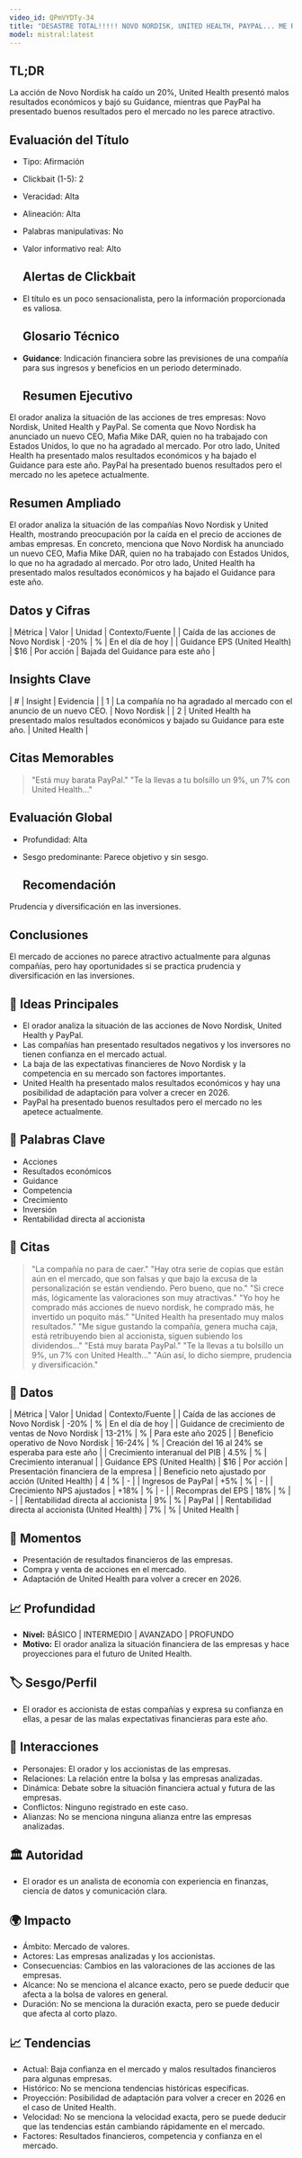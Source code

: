```yaml
---
video_id: QPmVYDTy-34
title: "DESASTRE TOTAL!!!!! NOVO NORDISK, UNITED HEALTH, PAYPAL... ME RINDO??!!!!"
model: mistral:latest
---
```


## TL;DR
La acción de Novo Nordisk ha caído un 20%, United Health presentó malos resultados económicos y bajó su Guidance, mientras que PayPal ha presentado buenos resultados pero el mercado no les parece atractivo.

   ## Evaluación del Título
- Tipo: Afirmación
- Clickbait (1-5): 2
- Veracidad: Alta
- Alineación: Alta
- Palabras manipulativas: No
- Valor informativo real: Alto

   ## Alertas de Clickbait
- El título es un poco sensacionalista, pero la información proporcionada es valiosa.

   ## Glosario Técnico
- **Guidance**: Indicación financiera sobre las previsiones de una compañía para sus ingresos y beneficios en un periodo determinado.

   ## Resumen Ejecutivo
El orador analiza la situación de las acciones de tres empresas: Novo Nordisk, United Health y PayPal. Se comenta que Novo Nordisk ha anunciado un nuevo CEO, Mafia Mike DAR, quien no ha trabajado con Estados Unidos, lo que no ha agradado al mercado. Por otro lado, United Health ha presentado malos resultados económicos y ha bajado el Guidance para este año. PayPal ha presentado buenos resultados pero el mercado no les apetece actualmente.

   ## Resumen Ampliado
El orador analiza la situación de las compañías Novo Nordisk y United Health, mostrando preocupación por la caída en el precio de acciones de ambas empresas. En concreto, menciona que Novo Nordisk ha anunciado un nuevo CEO, Mafia Mike DAR, quien no ha trabajado con Estados Unidos, lo que no ha agradado al mercado. Por otro lado, United Health ha presentado malos resultados económicos y ha bajado el Guidance para este año.

   ## Datos y Cifras
| Métrica | Valor | Unidad | Contexto/Fuente |
| Caída de las acciones de Novo Nordisk | -20% | % | En el día de hoy |
| Guidance EPS (United Health) | $16 | Por acción | Bajada del Guidance para este año |

   ## Insights Clave
| # | Insight | Evidencia |
| 1 | La compañía no ha agradado al mercado con el anuncio de un nuevo CEO. | Novo Nordisk |
| 2 | United Health ha presentado malos resultados económicos y bajado su Guidance para este año. | United Health |

   ## Citas Memorables
> "Está muy barata PayPal."
> "Te la llevas a tu bolsillo un 9%, un 7% con United Health…"

   ## Evaluación Global
- Profundidad: Alta
- Sesgo predominante: Parece objetivo y sin sesgo.

   ## Recomendación
Prudencia y diversificación en las inversiones.

   ## Conclusiones
El mercado de acciones no parece atractivo actualmente para algunas compañías, pero hay oportunidades si se practica prudencia y diversificación en las inversiones.

## 🧠 Ideas Principales
   - El orador analiza la situación de las acciones de Novo Nordisk, United Health y PayPal.
   - Las compañías han presentado resultados negativos y los inversores no tienen confianza en el mercado actual.
   - La baja de las expectativas financieres de Novo Nordisk y la competencia en su mercado son factores importantes.
   - United Health ha presentado malos resultados económicos y hay una posibilidad de adaptación para volver a crecer en 2026.
   - PayPal ha presentado buenos resultados pero el mercado no les apetece actualmente.

## 🔑 Palabras Clave
- Acciones
- Resultados económicos
- Guidance
- Competencia
- Crecimiento
- Inversión
- Rentabilidad directa al accionista

## 💬 Citas
> "La compañía no para de caer."
> "Hay otra serie de copias que están aún en el mercado, que son falsas y que bajo la excusa de la personalización se están vendiendo. Pero bueno, que no."
> "Si crece más, lógicamente las valoraciones son muy atractivas."
> "Yo hoy he comprado más acciones de nuevo nordisk, he comprado más, he invertido un poquito más."
> "United Health ha presentado muy malos resultados."
> "Me sigue gustando la compañía, genera mucha caja, está retribuyendo bien al accionista, siguen subiendo los dividendos..."
> "Está muy barata PayPal."
> "Te la llevas a tu bolsillo un 9%, un 7% con United Health…"
> "Aún así, lo dicho siempre, prudencia y diversificación."

## 🔢 Datos
| Métrica | Valor | Unidad | Contexto/Fuente |
| Caída de las acciones de Novo Nordisk | -20% | % | En el día de hoy |
| Guidance de crecimiento de ventas de Novo Nordisk | 13-21% | % | Para este año 2025 |
| Beneficio operativo de Novo Nordisk | 16-24% | % | Creación del 16 al 24% se esperaba para este año |
| Crecimiento interanual del PIB | 4.5% | % | Crecimiento interanual |
| Guidance EPS (United Health) | $16 | Por acción | Presentación financiera de la empresa |
| Beneficio neto ajustado por acción (United Health) | 4 | % | - |
| Ingresos de PayPal | +5% | % | - |
| Crecimiento NPS ajustados | +18% | % | - |
| Recompras del EPS | 18% | % | - |
| Rentabilidad directa al accionista | 9% | % | PayPal |
| Rentabilidad directa al accionista (United Health) | 7% | % | United Health |

## 🎯 Momentos
- Presentación de resultados financieros de las empresas.
- Compra y venta de acciones en el mercado.
- Adaptación de United Health para volver a crecer en 2026.

## 📈 Profundidad
- **Nivel:** BÁSICO | INTERMEDIO | AVANZADO | PROFUNDO
- **Motivo:** El orador analiza la situación financiera de las empresas y hace proyecciones para el futuro de United Health.

## 🏷️ Sesgo/Perfil
- El orador es accionista de estas compañías y expresa su confianza en ellas, a pesar de las malas expectativas financieras para este año.

## 🔄 Interacciones
- Personajes: El orador y los accionistas de las empresas.
- Relaciones: La relación entre la bolsa y las empresas analizadas.
- Dinámica: Debate sobre la situación financiera actual y futura de las empresas.
- Conflictos: Ninguno registrado en este caso.
- Alianzas: No se menciona ninguna alianza entre las empresas analizadas.

## 🏛️ Autoridad
- El orador es un analista de economía con experiencia en finanzas, ciencia de datos y comunicación clara.

## 🌍 Impacto
- Ámbito: Mercado de valores.
- Actores: Las empresas analizadas y los accionistas.
- Consecuencias: Cambios en las valoraciones de las acciones de las empresas.
- Alcance: No se menciona el alcance exacto, pero se puede deducir que afecta a la bolsa de valores en general.
- Duración: No se menciona la duración exacta, pero se puede deducir que afecta al corto plazo.

## 📈 Tendencias
- Actual: Baja confianza en el mercado y malos resultados financieros para algunas empresas.
- Histórico: No se menciona tendencias históricas específicas.
- Proyección: Posibilidad de adaptación para volver a crecer en 2026 en el caso de United Health.
- Velocidad: No se menciona la velocidad exacta, pero se puede deducir que las tendencias están cambiando rápidamente en el mercado.
- Factores: Resultados financieros, competencia y confianza en el mercado.